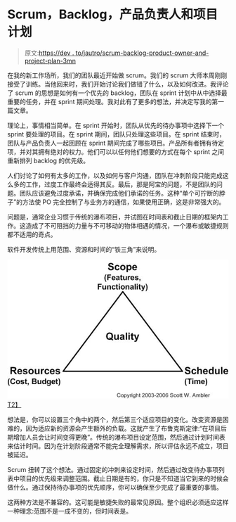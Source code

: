 # Scrum，Backlog，产品负责人和项目计划

> 原文:[https://dev . to/jautro/scrum-backlog-product-owner-and-project-plan-3mn](https://dev.to/jautero/scrum-backlog-product-owner-and-project-plan-3mn)

在我的新工作场所，我们的团队最近开始做 scrum。我们的 scrum 大师本周刚刚接受了训练。当他回来时，我们开始讨论我们做错了什么，以及如何改进。我评论了 scrum 的思想是如何有一个优先的 backlog，团队在 sprint 计划中从中选择最重要的任务，并在 sprint 期间处理。我对此有了更多的想法，并决定写我的第一篇文章。

理论上，事情相当简单。在 sprint 开始时，团队从优先的待办事项中选择下一个 sprint 要处理的项目。在 sprint 期间，团队只处理这些项目。在 sprint 结束时，团队与产品负责人一起回顾在 sprint 期间完成了哪些项目。产品所有者拥有待定项，并对其拥有绝对的权力。他们可以以任何他们想要的方式在每个 sprint 之间重新排列 backlog 的优先级。

人们讨论了如何有太多的工作，以及如何与客户沟通，团队在冲刺阶段只能完成这么多的工作，过度工作最终会适得其反。最后，那是阿宝的问题，不是团队的问题。团队应该避免过度承诺，并确保完成他们承诺的任务。这种“单个可拧断的脖子”的方法使 PO 完全控制了与业务方的通信，如果使用正确，这是非常强大的。

问题是，通常企业习惯于传统的瀑布项目，并试图在时间表和截止日期的框架内工作。这造成了不可阻挡的力量与不可移动的物体相遇的情况，一个瀑布或敏捷规则都不适用的奇点。

软件开发传统上用范围、资源和时间的“铁三角”来说明。

[!["iron triangle" of software development](img/46cdba420fa32fb867bb0b6034013936.png)T2】](https://res.cloudinary.com/practicaldev/image/fetch/s--bRdpPnyv--/c_limit%2Cf_auto%2Cfl_progressive%2Cq_auto%2Cw_880/http://www.ambysoft.com/artwork/ironTriangle.jpg)

想法是，你可以设置三个角中的两个，然后第三个适应项目的变化。改变资源是困难的，因为适应新的资源会产生额外的负载。这就产生了布鲁克斯定律:“在项目后期增加人员会让时间变得更晚”。传统的瀑布项目设定范围，然后通过计划时间表来估计时间。因为在计划阶段通常不能完全理解需求，所以评估永远不成立，项目被延迟。

Scrum 扭转了这个想法。通过固定的冲刺来设定时间，然后通过改变待办事项列表中项目的优先级来调整范围。截止日期是有的，你只是不知道当它到来的时候会做什么。通过保持待办事项的优先顺序，你可以确保至少完成了最重要的事情。

这两种方法是不兼容的。这可能是敏捷失败的最常见原因。整个组织必须适应这样一种理念:范围不是一成不变的，但时间表是。